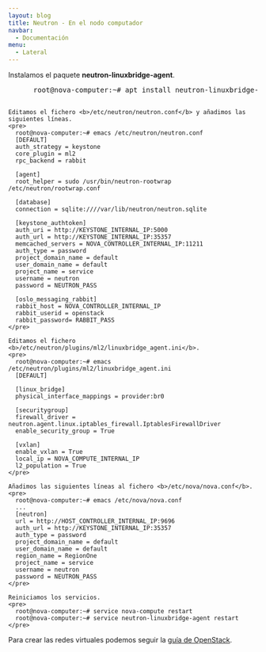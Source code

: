 ```yaml
---
layout: blog
title: Neutron - En el nodo computador
navbar:
  - Documentación
menu:
  - Lateral
---
```

<section>
  <p>
    Instalamos el paquete <b>neutron-linuxbridge-agent</b>.
    <pre>
      root@nova-computer:~# apt install neutron-linuxbridge-agent
    </pre>

    Editamos el fichero <b>/etc/neutron/neutron.conf</b> y añadimos las siguientes líneas.
    <pre>
      root@nova-computer:~# emacs /etc/neutron/neutron.conf
      [DEFAULT]
      auth_strategy = keystone
      core_plugin = ml2
      rpc_backend = rabbit

      [agent]
      root_helper = sudo /usr/bin/neutron-rootwrap /etc/neutron/rootwrap.conf
      
      [database]
      connection = sqlite:////var/lib/neutron/neutron.sqlite

      [keystone_authtoken]
      auth_uri = http://KEYSTONE_INTERNAL_IP:5000
      auth_url = http://KEYSTONE_INTERNAL_IP:35357
      memcached_servers = NOVA_CONTROLLER_INTERNAL_IP:11211
      auth_type = password
      project_domain_name = default
      user_domain_name = default
      project_name = service
      username = neutron
      password = NEUTRON_PASS
      
      [oslo_messaging_rabbit]
      rabbit_host = NOVA_CONTROLLER_INTERNAL_IP
      rabbit_userid = openstack
      rabbit_password= RABBIT_PASS
    </pre>

    Editamos el fichero <b>/etc/neutron/plugins/ml2/linuxbridge_agent.ini</b>.
    <pre>
      root@nova-computer:~# emacs /etc/neutron/plugins/ml2/linuxbridge_agent.ini
      [DEFAULT]

      [linux_bridge]
      physical_interface_mappings = provider:br0

      [securitygroup]
      firewall_driver = neutron.agent.linux.iptables_firewall.IptablesFirewallDriver
      enable_security_group = True

      [vxlan]
      enable_vxlan = True
      local_ip = NOVA_COMPUTE_INTERNAL_IP
      l2_population = True
    </pre>

    Añadimos las siguientes líneas al fichero <b>/etc/nova/nova.conf</b>.
    <pre>
      root@nova-computer:~# emacs /etc/nova/nova.conf
      ...
      [neutron]
      url = http://HOST_CONTROLLER_INTERNAL_IP:9696
      auth_url = http://KEYSTONE_INTERNAL_IP:35357
      auth_type = password
      project_domain_name = default
      user_domain_name = default
      region_name = RegionOne
      project_name = service
      username = neutron
      password = NEUTRON_PASS
    </pre>

    Reiniciamos los servicios.
    <pre>
      root@nova-computer:~# service nova-compute restart
      root@nova-computer:~# service neutron-linuxbridge-agent restart
    </pre>
  </p>
  <p>
    Para crear las redes virtuales podemos seguir la <a href="http://docs.openstack.org/mitaka/install-guide-ubuntu/launch-instance-networks-provider.html">guía de OpenStack</a>.
  </p>
